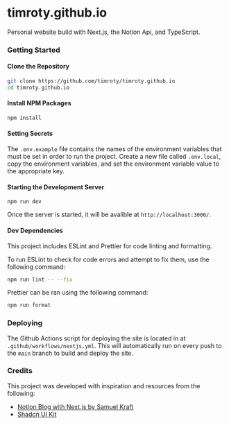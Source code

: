 # timroty.github.io

Personal website build with Next.js, the Notion Api, and TypeScript.

### Getting Started

#### Clone the Repository
```bash
git clone https://github.com/timroty/timroty.github.io
cd timroty.github.io
```
#### Install NPM Packages
```bash
npm install
```
#### Setting Secrets
The `.env.example` file contains the names of the environment variables that must be set in order to run the project.
Create a new file called `.env.local`, copy the environment variables, and set the environment variable value to the appropriate key.

#### Starting the Development Server
```
npm run dev
```
Once the server is started, it will be avalible at `http://localhost:3000/`.

#### Dev Dependencies

This project includes ESLint and Prettier for code linting and formatting.

To run ESLint to check for code errors and attempt to fix them, use the following command:

```bash
npm run lint -- --fix
```

Prettier can be ran using the following command:
```bash
npm run format
```

### Deploying
The Github Actions script for deploying the site is located in at `.github/workflows/nextjs.yml`. This will automatically run on every push to the `main` branch to build and deploy the site. 

### Credits

This project was developed with inspiration and resources from the following:

- [Notion Blog with Next.js by Samuel Kraft](https://github.com/samuelkraft/notion-blog-nextjs)
- [Shadcn UI Kit](https://ui.shadcn.com/)
